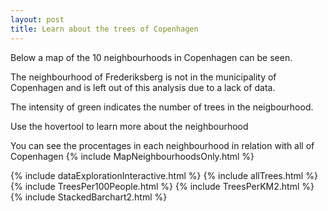 ```yaml
---
layout: post
title: Learn about the trees of Copenhagen
---
```

Below a map of the 10 neighbourhoods in Copenhagen can be seen. 

The neighbourhood of Frederiksberg is not in the municipality of Copenhagen and is left out of this analysis due to a lack of data.

The intensity of green indicates the number of trees in the neigbourhood. 

Use the hovertool to learn more about the neighbourhood

You can see the procentages in each neighbourhood in relation with all of Copenhagen
{% include MapNeighbourhoodsOnly.html %}

{% include dataExplorationInteractive.html %}
{% include allTrees.html %}
{% include TreesPer100People.html %}
{% include TreesPerKM2.html %}
{% include StackedBarchart2.html %}
